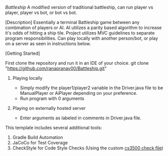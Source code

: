 *Battleship*
A modified version of traditional battleship, can run player vs player, player vs bot, or bot vs bot.


[Description]
Essentially a terminal Battleship game between any combination of players or AI. AI utilizes a parity
based algorithm to increase it's odds of hitting a ship tile. Project utilizes MVC guidelines to separate 
program responsibilities. Can play locally with another person/bot, or play on a server as seen in instructions below.


[Getting Started]

First clone the repository and run it in an IDE of your choice.
git clone "https://github.com/ranapranav00/Battleship.git"

1. Playing locally
    - Simply modify the player1/player2 variable in the Driver.java file to be ManualPlayer or AiPlayer depending on your preference.
    - Run program with 0 arguments

2. Playing on externally hosted server
    - Enter arguments as labeled in comments in Driver.java file.


This template includes several additional tools:
1. Gradle Build Automation
1. JaCoCo for Test Coverage
1. CheckStyle for Code Style Checks (Using the custom [cs3500 check file](./config/checkstyle/cs3500-checkstyle.xml)) 
